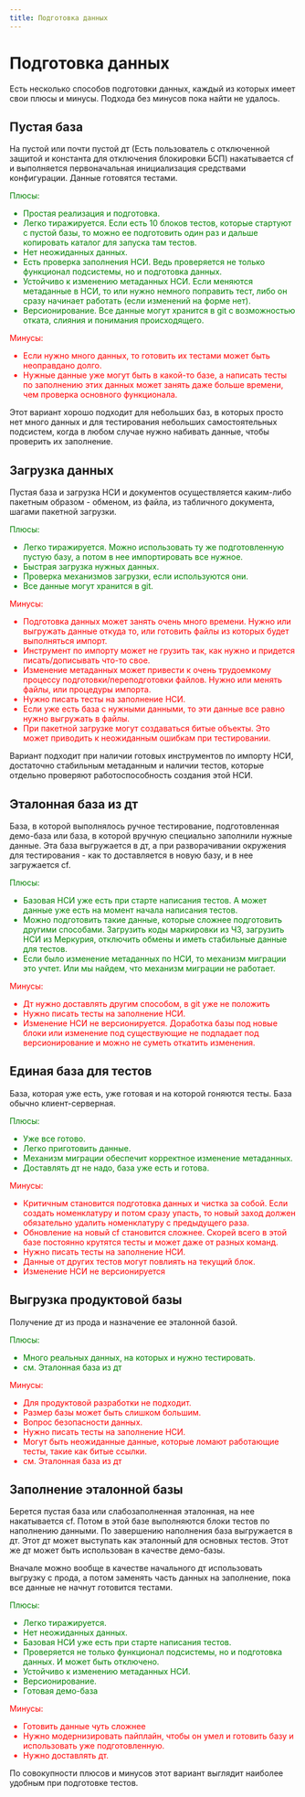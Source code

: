 ```yaml
---
title: Подготовка данных
---
```


# Подготовка данных

Есть несколько способов подготовки данных, каждый из которых имеет свои плюсы и минусы. Подхода без минусов пока найти не удалось.

## Пустая база

На пустой или почти пустой дт (Есть пользователь с отключенной защитой и константа для отключения блокировки БСП) накатывается cf и выполняется первоначальная инициализация средствами конфигурации. Данные готовятся тестами.

<font color="green">
Плюсы:

- Простая реализация и подготовка.
- Легко тиражируется. Если есть 10 блоков тестов, которые стартуют с пустой базы, то можно ее подготовить один раз и дальше копировать каталог для запуска там тестов.
- Нет неожиданных данных.
- Есть проверка заполнения НСИ. Ведь проверяется не только функционал подсистемы, но и подготовка данных.
- Устойчиво к изменению метаданных НСИ. Если меняются метаданные в НСИ, то или нужно немного поправить тест, либо он сразу начинает работать (если изменений на форме нет).
- Версионирование. Все данные могут хранится в git с возможностью отката, слияния и понимания происходящего.

</font>

<font color="red">
Минусы:

- Если нужно много данных, то готовить их тестами может быть неоправдано долго.
- Нужные данные уже могут быть в какой-то базе, а написать тесты по заполнению этих данных может занять даже больше времени, чем проверка основного функционала.

</font>

Этот вариант хорошо подходит для небольших баз, в которых просто нет много данных и для тестирования небольших самостоятельных подсистем, когда в любом случае нужно набивать данные, чтобы проверить их заполнение.

## Загрузка данных

Пустая база и загрузка НСИ и документов осуществляется каким-либо пакетным образом - обменом, из файла, из табличного документа, шагами пакетной загрузки.

<font color="green">
Плюсы:

- Легко тиражируется. Можно использовать ту же подготовленную пустую базу, а потом в нее импортировать все нужное.
- Быстрая загрузка нужных данных.
- Проверка механизмов загрузки, если используются они.
- Все данные могут хранится в git.

</font>

<font color="red">
Минусы:

- Подготовка данных может занять очень много времени. Нужно или выгружать данные откуда то, или готовить файлы из которых будет выполняться импорт.
- Инструмент по импорту может не грузить так, как нужно и придется писать/дописывать что-то свое.
- Изменение метаданных может привести к очень трудоемкому процессу подготовки/переподготовки файлов. Нужно или менять файлы, или процедуры импорта.
- Нужно писать тесты на заполнение НСИ.
- Если уже есть база с нужными данными, то эти данные все равно нужно выгружать в файлы.
- При пакетной загрузке могут создаваться битые объекты. Это может приводить к неожиданным ошибкам при тестировании.

</font>

Вариант подходит при наличии готовых инструментов по импорту НСИ, достаточно стабильным метаданным и наличии тестов, которые отдельно проверяют работоспособность создания этой НСИ.

## Эталонная база из дт

База, в которой выполнялось ручное тестирование, подготовленная демо-база или база, в которой вручную специально заполнили нужные данные. Эта база выгружается в дт, а при разворачивании окружения для тестирования - как то доставляется в новую базу, и в нее загружается cf.

<font color="green">
Плюсы:

- Базовая НСИ уже есть при старте написания тестов. А может данные уже есть на момент начала написания тестов.
- Можно подготовить такие данные, которые сложнее подготовить другими способами. Загрузить коды маркировки из ЧЗ, загрузить НСИ из Меркурия, отключить обмены и иметь стабильные данные для тестов.
- Если было изменение метаданных по НСИ, то механизм миграции это учтет. Или мы найдем, что механизм миграции не работает.

</font>

<font color="red">
Минусы:

- Дт нужно доставлять другим способом, в git уже не положить
- Нужно писать тесты на заполнение НСИ.
- Изменение НСИ не версионируется. Доработка базы под новые блоки или изменение под существующие не подпадает под версионирование и можно не суметь откатить изменения.

</font>

## Единая база для тестов

База, которая уже есть, уже готовая и на которой гоняются тесты. База обычно клиент-серверная.

<font color="green">
Плюсы:

- Уже все готово.
- Легко приготовить данные.
- Механизм миграции обеспечит корректное изменение метаданных.
- Доставлять дт не надо, база уже есть и готова.

</font>

<font color="red">
Минусы:

- Критичным становится подготовка данных и чистка за собой. Если создать номенклатуру и потом сразу упасть, то новый заход должен обязательно удалить номенклатуру с предыдущего раза.
- Обновление на новый cf становится сложнее. Скорей всего в этой базе постоянно крутятся тесты и может даже от разных команд.
- Нужно писать тесты на заполнение НСИ.
- Данные от других тестов могут повлиять на текущий блок.
- Изменение НСИ не версионируется

</font>

## Выгрузка продуктовой базы

Получение дт из прода и назначение ее эталонной базой.

<font color="green">
Плюсы:

- Много реальных данных, на которых и нужно тестировать.
- см. Эталонная база из дт

</font>

<font color="red">
Минусы:

- Для продуктовой разработки не подходит.
- Размер базы может быть слишком большим.
- Вопрос безопасности данных.
- Нужно писать тесты на заполнение НСИ.
- Могут быть неожиданные данные, которые ломают работающие тесты, такие как битые ссылки.
- см. Эталонная база из дт

</font>

## Заполнение эталонной базы

Берется пустая база или слабозаполненная эталонная, на нее накатывается cf. Потом в этой базе выполняются блоки тестов по наполнению данными. По завершению наполнения база выгружается в дт. Этот дт может выступать как эталонный для основных тестов. Этот же дт может быть использован в качестве демо-базы.

Вначале можно вообще в качестве начального дт использовать выгрузку с прода, а потом заменять часть данных на заполнение, пока все данные не начнут готовится тестами.

<font color="green">
Плюсы:

- Легко тиражируется.
- Нет неожиданных данных.
- Базовая НСИ уже есть при старте написания тестов.
- Проверяется не только функционал подсистемы, но и подготовка данных. И может быть отключено.
- Устойчиво к изменению метаданных НСИ.
- Версионирование.
- Готовая демо-база

</font>

<font color="red">
Минусы:

- Готовить данные чуть сложнее
- Нужно модернизировать пайплайн, чтобы он умел и готовить базу и использовать уже подготовленную.
- Нужно доставлять дт.

</font>

По совокупности плюсов и минусов этот вариант выглядит наиболее удобным при подготовке тестов.
